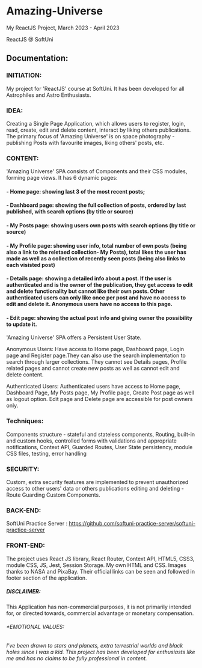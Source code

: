 # Amazing-Universe

My ReactJS Project, March 2023 - April 2023

ReactJS @ SoftUni

## Documentation:

### INITIATION:

My project for 'ReactJS' course at SoftUni. It has been developed for all Astrophiles and Astro Enthusiasts.

### IDEA:

Creating a Single Page Application, which allows users to register, login, read, create, edit and delete content, interact by liking others publications.
The primary focus of 'Amazing Universe' is on space photography - publishing Posts with favourite images, liking others' posts, etc.

### CONTENT:

'Amazing Universe' SPA consists of Components and their CSS modules, forming page views. It has 6 dynamic pages:

#### - Home page: showing last 3 of the most recent posts;

#### - Dashboard page: showing the full collection of posts, ordered by last published, with search options (by title or source)

#### - My Posts page: showing users own posts with search options (by title or source)

#### - My Profile page: showing user info, total number of own posts (being also a link to the reletaed collection- My Posts), total likes the user has made as well as a collection of recently seen posts (being also links to each visisted post)

#### - Details page: showing a detailed info about a post. If the user is authenticated and is the owner of the publication, they get access to edit and delete functionality but cannot like their own posts. Other authenticated users can only like once per post and have no access to edit and delete it. Anonymous users have no access to this page.

#### - Edit page: showing the actual post info and giving owner the possibility to update it.

'Amazing Universe' SPA offers a Persistent User State.

Anonymous Users:
Have access to Home page, Dashboard page, Login page and Register page.They can also use the search implementation to search through larger collections. They cannot see Details pages, Profile related pages and cannot create new posts as well as cannot edit and delete content.

Authenticated Users:
Authenticated users have access to Home page, Dashboard Page, My Posts page, My Profile page, Create Post page as well as logout option.
Edit page and Delete page are accessible for post owners only.

### Techniques:

Components structure - stateful and stateless components, Routing, built-in and custom hooks, controlled forms with validations and appropriate notifications, Context API, Guarded Routes, User State persistency, module CSS files, testing, error handling

### SECURITY:

Custom, extra security features are implemented to prevent unauthorized access to other users' data or others publications editing and deleting - Route Guarding Custom Components.

### BACK-END:

SoftUni Practice Server : https://github.com/softuni-practice-server/softuni-practice-server

### FRONT-END:

The project uses React JS library, React Router, Context API, HTML5, CSS3, module CSS, JS, Jest, Session Storage.
My own HTML and CSS. Images thanks to NASA and PixaBay. Their official links can be seen and followed in footer section of the application.

##### DISCLAIMER:

This Application has non-commercial purposes, it is not primarily intended for, or directed towards, commercial advantage or monetary compensation.

###### \*EMOTIONAL VALUES:

###### I've been drawn to stars and planets, extra terrestrial worlds and black holes since I was a kid. This project has been developed for enthusiasts like me and has no claims to be fully professional in content.

